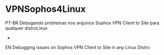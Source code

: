 # VPNSophos4Linux
PT-BR
Debugando problemas nos arquivos Sophos VPN Client to Site para qualquer distroLinux 

-

EN
Debugging issues on Sophos VPN Client to Site in any Linux  Distro
